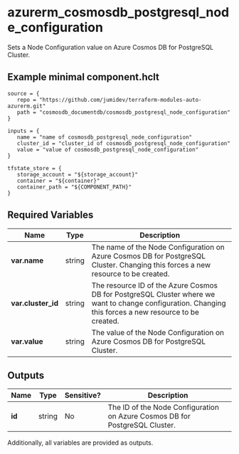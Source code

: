 # azurerm_cosmosdb_postgresql_node_configuration

Sets a Node Configuration value on Azure Cosmos DB for PostgreSQL Cluster.

## Example minimal component.hclt

```hcl
source = {
   repo = "https://github.com/jumidev/terraform-modules-auto-azurerm.git" 
   path = "cosmosdb_documentdb/cosmosdb_postgresql_node_configuration" 
}

inputs = {
   name = "name of cosmosdb_postgresql_node_configuration" 
   cluster_id = "cluster_id of cosmosdb_postgresql_node_configuration" 
   value = "value of cosmosdb_postgresql_node_configuration" 
}

tfstate_store = {
   storage_account = "${storage_account}" 
   container = "${container}" 
   container_path = "${COMPONENT_PATH}" 
}

```

## Required Variables

| Name | Type |  Description |
| ---- | --------- |  ----------- |
| **var.name** | string |  The name of the Node Configuration on Azure Cosmos DB for PostgreSQL Cluster. Changing this forces a new resource to be created. | 
| **var.cluster_id** | string |  The resource ID of the Azure Cosmos DB for PostgreSQL Cluster where we want to change configuration. Changing this forces a new resource to be created. | 
| **var.value** | string |  The value of the Node Configuration on Azure Cosmos DB for PostgreSQL Cluster. | 



## Outputs

| Name | Type | Sensitive? | Description |
| ---- | ---- | --------- | --------- |
| **id** | string | No  | The ID of the Node Configuration on Azure Cosmos DB for PostgreSQL Cluster. | 

Additionally, all variables are provided as outputs.
